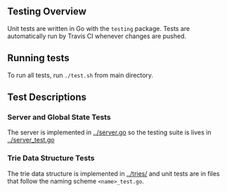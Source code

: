 ## Testing Overview

Unit tests are written in Go with the `testing` package.
Tests are automatically run by Travis CI whenever changes
are pushed.

## Running tests

To run all tests, run `./test.sh` from main directory.

## Test Descriptions

### Server and Global State Tests

The server is implemented in [../server.go](../server.go) so the testing
suite is lives in [../server_test.go](../server_test.go)

### Trie Data Structure Tests

The trie data structure is implemented in [../tries/](../tries) and
unit tests are in files that follow the naming scheme
`<name>_test.go`.